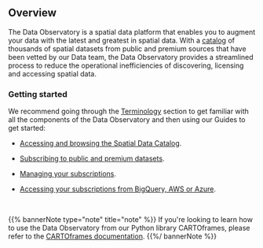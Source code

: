 ## Overview

The Data Observatory is a spatial data platform that enables you to augment your data with the latest and greatest in spatial data. With a [catalog](https://carto.com/data) of thousands of spatial datasets from public and premium sources that have been vetted by our Data team, the Data Observatory provides a streamlined process to reduce the operational inefficiencies of discovering, licensing and accessing spatial data.

### Getting started

We recommend going through the [Terminology](../terminology) section to get familiar with all the components of the Data Observatory and then using our Guides to get started:

* [Accessing and browsing the Spatial Data Catalog](../../guides/accessing-and-browsing-the-spatial-data-catalog).

* [Subscribing to public and premium datasets](../../guides/subscribing-to-public-and-premium-datasets).

* [Managing your subscriptions](../../guides/managing-your-subscriptions).

* [Accessing your subscriptions from BigQuery, AWS or Azure](../../guides/accessing-your-subscriptions-from-bigquery-aws-or-azure).

<br/>

{{% bannerNote type="note" title="note" %}}
 If you're looking to learn how to use the Data Observatory from our Python library CARTOframes, please refer to the [CARTOframes documentation](https://carto.com/developers/cartoframes/guides/Data-Observatory).
{{%/ bannerNote %}}

